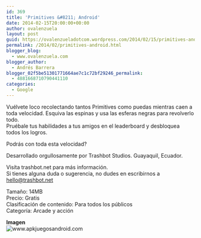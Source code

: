 ```yaml
---
id: 369
title: 'Primitives &#8211; Android'
date: 2014-02-15T20:00:00+00:00
author: ovalenzuela
layout: post
guid: https://ovalenzueladotcom.wordpress.com/2014/02/15/primitives-android
permalink: /2014/02/primitives-android.html
blogger_blog:
  - www.ovalenzuela.com
blogger_author:
  - Andrés Barrera
blogger_02f5be51301771664ae7c1c72bf29246_permalink:
  - 4881668710790441110
categories:
  - Google
---
```

Vuélvete loco recolectando tantos Primitives como puedas mientras caen a toda velocidad. Esquiva las espinas y usa las esferas negras para revolverlo todo.  
Pruébale tus habilidades a tus amigos en el leaderboard y desbloquea todos los logros.

Podrás con toda esta velocidad?

Desarrollado orgullosamente por Trashbot Studios. Guayaquil, Ecuador.

Visíta trashbot.net para más información.  
Si tienes alguna duda o sugerencia, no dudes en escribirnos a hello@trashbot.net

Tamaño: 14MB  
Precio: Gratis  
Clasificación de contenido: Para todos los públicos  
Categoría: Arcade y acción

**Imagen**  
![](http://www.apkjuegosandroid.com/images/Primitives1.png "www.apkjuegosandroid.com")